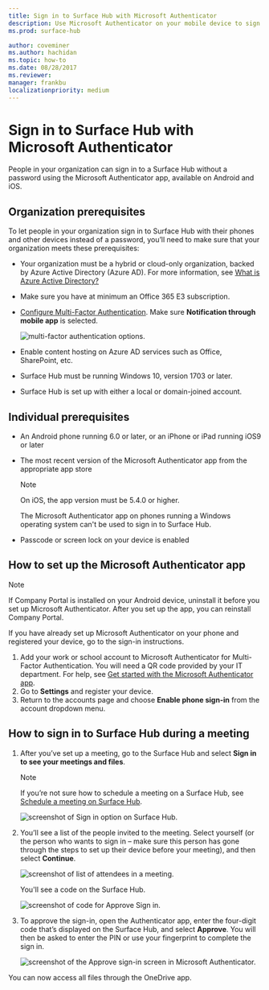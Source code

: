```yaml
---
title: Sign in to Surface Hub with Microsoft Authenticator
description: Use Microsoft Authenticator on your mobile device to sign in to Surface Hub.
ms.prod: surface-hub

author: coveminer
ms.author: hachidan
ms.topic: how-to
ms.date: 08/28/2017
ms.reviewer: 
manager: frankbu
localizationpriority: medium
---
```


# Sign in to Surface Hub with Microsoft Authenticator

People in your organization can sign in to a Surface Hub  without a password using the Microsoft Authenticator app, available on Android and iOS.

## Organization prerequisites

To let people in your organization sign in to Surface Hub with their phones and other devices instead of a password, you’ll need to make sure that your organization meets these prerequisites: 

- Your organization must be a hybrid or cloud-only organization, backed by Azure Active Directory (Azure AD). For more information, see [What is Azure Active Directory?](https://learn.microsoft.com/azure/active-directory/active-directory-whatis)

- Make sure you have at minimum an Office 365 E3 subscription. 

- [Configure Multi-Factor Authentication](https://learn.microsoft.com/azure/active-directory/authentication/howto-mfa-mfasettings). Make sure **Notification through mobile app** is selected. 

    ![multi-factor authentication options.](images/mfa-options.png)

- Enable content hosting on Azure AD services such as Office, SharePoint, etc. 

- Surface Hub must be running Windows 10, version 1703 or later.

- Surface Hub is set up with either a local or domain-joined account.

## Individual prerequisites

- An Android phone running 6.0 or later, or an iPhone or iPad running iOS9 or later 

- The most recent version of the Microsoft Authenticator app from the appropriate app store

    >[!NOTE]
    >On iOS, the app version must be 5.4.0 or higher.
    >
    >The Microsoft Authenticator app on phones running a Windows operating system can't be used to sign in to Surface Hub.

- Passcode or screen lock on your device is enabled

## How to set up the Microsoft Authenticator app

>[!NOTE]
>If Company Portal is installed on your Android device, uninstall it before you set up Microsoft Authenticator. After you set up the app, you can reinstall Company Portal.
>
>If you have already set up Microsoft Authenticator on your phone and registered your device, go to the sign-in instructions.

1. Add your work or school account to Microsoft Authenticator for Multi-Factor Authentication. You will need a QR code provided by your IT department. For help, see [Get started with the Microsoft Authenticator app](https://learn.microsoft.com/azure/multi-factor-authentication/end-user/microsoft-authenticator-app-how-to).
2. Go to **Settings** and register your device.
3. Return to the accounts page and choose **Enable phone sign-in** from the account dropdown menu.

## How to sign in to Surface Hub during a meeting

1. After you’ve set up a meeting, go to the Surface Hub and select **Sign in to see your meetings and files**.

    >[!NOTE]
    >If you’re not sure how to schedule a meeting on a Surface Hub, see [Schedule a meeting on Surface Hub](https://support.microsoft.com/help/17325/surfacehub-schedulemeeting).

    ![screenshot of Sign in option on Surface Hub.](images/sign-in.png)

2. You’ll see a list of the people invited to the meeting. Select yourself (or the person who wants to sign in – make sure this person has gone through the steps to set up their device before your meeting), and then select **Continue**.

    ![screenshot of list of attendees in a meeting.](images/attendees.png)

    You'll see a code on the Surface Hub.

    ![screenshot of code for Approve Sign in.](images/approve-signin.png)

3. To approve the sign-in, open the Authenticator app, enter the four-digit code that’s displayed on the Surface Hub, and select **Approve**. You will then be asked to enter the PIN or use your fingerprint to complete the sign in. 

    ![screenshot of the Approve sign-in screen in Microsoft Authenticator.](images/approve-signin2.png)

You can now access all files through the OneDrive app.
